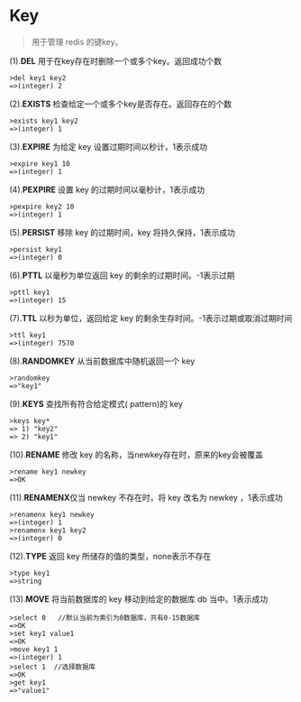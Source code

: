 # Key

>用于管理 redis 的键key。


(1).**DEL** 	用于在key存在时删除一个或多个key。返回成功个数

```
>del key1 key2
=>(integer) 2
```

(2).**EXISTS**	检查给定一个或多个key是否存在。返回存在的个数

```
>exists key1 key2
=>(integer) 1
```

(3).**EXPIRE**	为给定 key 设置过期时间以秒计，1表示成功

```
>expire key1 10
=>(integer) 1
```

(4).**PEXPIRE** 设置 key 的过期时间以毫秒计，1表示成功

```
>pexpire key2 10
=>(integer) 1
```

(5).**PERSIST** 移除 key 的过期时间，key 将持久保持，1表示成功

```
>persist key1
=>(integer) 0
```

(6).**PTTL**	以毫秒为单位返回 key 的剩余的过期时间。-1表示过期

```
>pttl key1
=>(integer) 15
```

(7).**TTL**	以秒为单位，返回给定 key 的剩余生存时间。-1表示过期或取消过期时间

```
>ttl key1
=>(integer) 7570
```

(8).**RANDOMKEY** 从当前数据库中随机返回一个 key

```
>randomkey
=>"key1"
```

(9).**KEYS**	  查找所有符合给定模式( pattern)的 key

```
>keys key*
=> 1) "key2"
=> 2) "key1"
```

(10).**RENAME**  修改 key 的名称，当newkey存在时，原来的key会被覆盖

```
>rename key1 newkey
=>OK
```

(11).**RENAMENX**仅当 newkey 不存在时，将 key 改名为 newkey ，1表示成功

```
>renamenx key1 newkey
=>(integer) 1
>renamenx key1 key2
=>(integer) 0
```

(12).**TYPE**	  返回 key 所储存的值的类型，none表示不存在

```
>type key1
=>string
```

(13).**MOVE**	  将当前数据库的 key 移动到给定的数据库 db 当中。1表示成功

```
>select 0	//默认当前为索引为0数据库，共有0-15数据库
=>OK
>set key1 value1
=>OK
>move key1 1
=>(integer) 1
>select 1  //选择数据库
=>OK
>get key1
=>"value1"
```